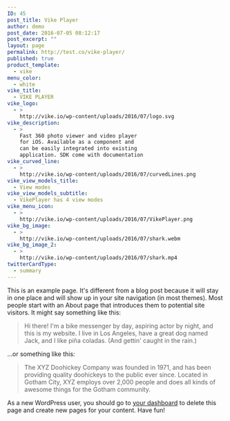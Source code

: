 ```yaml
---
ID: 45
post_title: Vike Player
author: demo
post_date: 2016-07-05 08:12:17
post_excerpt: ""
layout: page
permalink: http://test.co/vike-player/
published: true
product_template:
  - vike
menu_color:
  - white
vike_title:
  - VIKE PLAYER
vike_logo:
  - >
    http://vike.io/wp-content/uploads/2016/07/logo.svg
vike_description:
  - >
    Fast 360 photo viewer and video player
    for iOS. Available as a component and
    can be easily integrated into existing
    application. SDK come with documentation
vike_curved_line:
  - >
    http://vike.io/wp-content/uploads/2016/07/curvedLines.png
vike_view_models_title:
  - View modes
vike_view_models_subtitle:
  - VikePlayer has 4 view modes
vike_menu_icon:
  - >
    http://vike.io/wp-content/uploads/2016/07/VikePlayer.png
vike_bg_image:
  - >
    http://vike.io/wp-content/uploads/2016/07/shark.webm
vike_bg_image_2:
  - >
    http://vike.io/wp-content/uploads/2016/07/shark.mp4
twitterCardType:
  - summary
---
```

This is an example page. It's different from a blog post because it will stay in one place and will show up in your site navigation (in most themes). Most people start with an About page that introduces them to potential site visitors. It might say something like this:
<blockquote>Hi there! I'm a bike messenger by day, aspiring actor by night, and this is my website. I live in Los Angeles, have a great dog named Jack, and I like piña coladas. (And gettin' caught in the rain.)</blockquote>
...or something like this:
<blockquote>The XYZ Doohickey Company was founded in 1971, and has been providing quality doohickeys to the public ever since. Located in Gotham City, XYZ employs over 2,000 people and does all kinds of awesome things for the Gotham community.</blockquote>
As a new WordPress user, you should go to <a href="http://vike.co/wp-admin/">your dashboard</a> to delete this page and create new pages for your content. Have fun!
